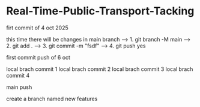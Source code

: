 # Real-Time-Public-Transport-Tacking

firt commit of 4 oct 2025


this time there will be changes in main branch 
--> 1. git branch -M main
--> 2. git add .
--> 3. git commit -m "fsdf"
--> 4. git push 
yes


first commit push of 6 oct


local brach commit 1
local brach commit 2
local brach commit 3
local brach commit 4

main push

create a branch named new features











